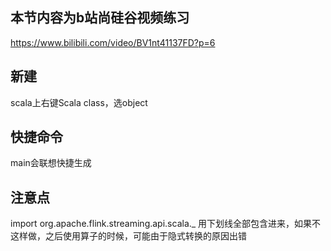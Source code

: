 ## 本节内容为b站尚硅谷视频练习

https://www.bilibili.com/video/BV1nt41137FD?p=6

## 新建

scala上右键Scala class，选object  

## 快捷命令

main会联想快捷生成  

## 注意点

import org.apache.flink.streaming.api.scala._
用下划线全部包含进来，如果不这样做，之后使用算子的时候，可能由于隐式转换的原因出错  
